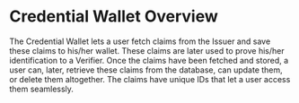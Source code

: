 # Credential Wallet Overview

The Credential Wallet lets a user fetch claims from the Issuer and save these claims to his/her wallet. These claims are later used to prove his/her identification to a Verifier. Once the claims have been fetched and stored, a user can, later, retrieve these claims from the database, can update them, or delete them altogether. The claims have unique IDs that let a user access them seamlessly. 